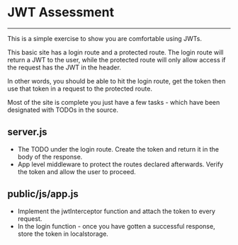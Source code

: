 # JWT Assessment
---
This is a simple exercise to show you are comfortable using JWTs.

This basic site has a login route and a protected route.
The login route will return a JWT to the user, while the protected route
will only allow access if the request has the JWT in the header.

In other words, you should be able to hit the login route, get the token
then use that token in a request to the protected route.

Most of the site is complete you just have a few tasks - which have been
designated with TODOs in the source.

## server.js
- The TODO under the login route.  Create the token and return it in the body of the response.
- App level middleware to protect the routes declared afterwards.  Verify the token and allow the user to proceed.

## public/js/app.js
  - Implement the jwtInterceptor function and attach the token to every request.
  - In the login function - once you have gotten a successful response, store the token in localstorage.
